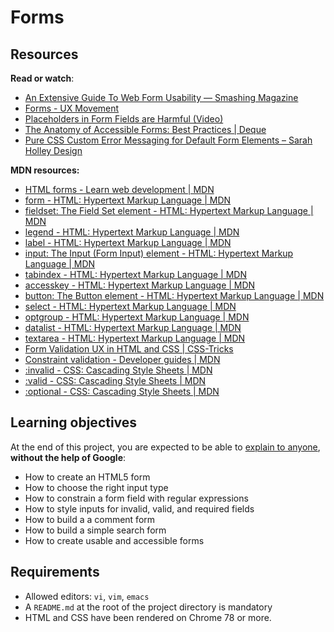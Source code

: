# Forms

<h2>Resources</h2>

<p><strong>Read or watch</strong>:</p>

<ul>
<li><a href="https://www.smashingmagazine.com/2011/11/extensive-guide-web-form-usability/" title="An Extensive Guide To Web Form Usability — Smashing Magazine" target="_blank">An Extensive Guide To Web Form Usability — Smashing Magazine</a></li>
<li><a href="https://uxmovement.com/category/forms/" title="Forms - UX Movement" target="_blank">Forms - UX Movement</a></li>
<li><a href="https://www.nngroup.com/videos/placeholders-form-fields/" title="Placeholders in Form Fields are Harmful (Video)" target="_blank">Placeholders in Form Fields are Harmful (Video)</a></li>
<li><a href="https://www.deque.com/blog/anatomy-of-accessible-forms-best-practices/" title="The Anatomy of Accessible Forms: Best Practices | Deque" target="_blank">The Anatomy of Accessible Forms: Best Practices | Deque</a></li>
<li><a href="https://sarahholleydesign.com/pure-css-custom-error-messaging-for-default-form-elements/" title="Pure CSS Custom Error Messaging for Default Form Elements – Sarah Holley Design" target="_blank">Pure CSS Custom Error Messaging for Default Form Elements – Sarah Holley Design</a></li>
</ul>

<p><strong>MDN resources:</strong></p>

- [HTML forms - Learn web development | MDN](https://developer.mozilla.org/en-US/docs/Learn/Forms)
- [form - HTML: Hypertext Markup Language | MDN](https://developer.mozilla.org/en-US/docs/Web/HTML/Element/form)
- [fieldset: The Field Set element - HTML: Hypertext Markup Language | MDN](https://developer.mozilla.org/en-US/docs/Web/HTML/Element/fieldset)
- [legend - HTML: Hypertext Markup Language | MDN](https://developer.mozilla.org/en-US/docs/Web/HTML/Element/legend)
- [label - HTML: Hypertext Markup Language | MDN](https://developer.mozilla.org/en-US/docs/Web/HTML/Element/label)
- [input: The Input (Form Input) element - HTML: Hypertext Markup Language | MDN](https://developer.mozilla.org/en-US/docs/Web/HTML/Element/input)
- [tabindex - HTML: Hypertext Markup Language | MDN](https://developer.mozilla.org/en-US/docs/Web/HTML/Global_attributes/tabindex)
- [accesskey - HTML: Hypertext Markup Language | MDN](https://developer.mozilla.org/en-US/docs/Web/HTML/Global_attributes/accesskey)
- [button: The Button element - HTML: Hypertext Markup Language | MDN](https://developer.mozilla.org/en-US/docs/Web/HTML/Element/button)
- [select - HTML: Hypertext Markup Language | MDN](https://developer.mozilla.org/en-US/docs/Web/HTML/Element/select)
- [optgroup - HTML: Hypertext Markup Language | MDN](https://developer.mozilla.org/en-US/docs/Web/HTML/Element/optgroup)
- [datalist - HTML: Hypertext Markup Language | MDN](/https://developer.mozilla.org/en-US/docs/Web/HTML/Element/datalist)
- [textarea - HTML: Hypertext Markup Language | MDN](https://developer.mozilla.org/en-US/docs/Web/HTML/Element/textarea)
- [Form Validation UX in HTML and CSS | CSS-Tricks](https://css-tricks.com/form-validation-ux-html-css/)
- [Constraint validation - Developer guides | MDN](https://developer.mozilla.org/en-US/docs/Web/HTML/Constraint_validation)
- [:invalid - CSS: Cascading Style Sheets | MDN](/https://developer.mozilla.org/en-US/docs/Web/CSS/:invalid)
- [:valid - CSS: Cascading Style Sheets | MDN](https://developer.mozilla.org/en-US/docs/Web/CSS/:valid)
- [:optional - CSS: Cascading Style Sheets | MDN](https://developer.mozilla.org/en-US/docs/Web/CSS/:optional)

<h2>Learning objectives</h2>

<p>At the end of this project, you are expected to be able to <a href="https://fs.blog/feynman-learning-technique/">explain to anyone</a>, <strong>without the help of Google</strong>:</p>

<ul>
<li>How to create an HTML5 form</li>
<li>How to choose the right input type</li>
<li>How to constrain a form field with regular expressions</li>
<li>How to style inputs for invalid, valid, and required fields</li>
<li>How to build a a comment form</li>
<li>How to build a simple search form</li>
<li>How to create usable and accessible forms</li>
</ul>

<h2>Requirements</h2>

<ul>
<li>Allowed editors: <code>vi</code>, <code>vim</code>, <code>emacs</code></li>
<li>A <code>README.md</code> at the root of the project directory is mandatory</li>
<li>HTML and CSS have been rendered on Chrome 78 or more.</li>
</ul>

  </div>
</div>
